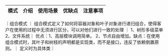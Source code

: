 | 模式 | 介绍 | 使用场景 | 优缺点 | 注意事项 |
| ----- | ----- | ----- | ----- | ----- |
｜组合模式 ｜ 组合模式定义了如何将容器对象和叶子对象进行递归组合，使得客户在使用的过程中无须进行区分，可以对他们进行一致的处理 ｜ 1、树形多级菜单 2、文件系统｜ 优点：1、高层模块调用简单。 2、节点自由增加。缺点：在使用组合模式时，其叶子和树枝的声明都是实现类，而不是接口，违反了依赖倒置原则。｜ 定义时为具体类｜
